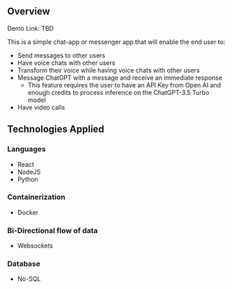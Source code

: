 ## Overview

Demo Link: TBD

This is a simple chat-app or messenger app that will enable the end user to:
- Send messages to other users
- Have voice chats with other users
- Transform their voice while having voice chats with other users
- Message ChatGPT with a message and receive an immediate response
  - This feature requires the user to have an API Key from Open AI and enough credits to process inference on the ChatGPT-3.5 Turbo model
- Have video calls

## Technologies Applied

### Languages
- React
- NodeJS
- Python

### Containerization
- Docker

### Bi-Directional flow of data
- Websockets

### Database
- No-SQL